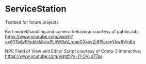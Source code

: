 # ServiceStation
Testbed for future projects

Kart model/handling and camera behaviour courtesy of pablos lab:
https://www.youtube.com/watch?v=6Y1bAvRYqbU&list=PLhWBaV_gmpGXxscZr8PIcreyYkw8VlnKn

NPC Field of View and Editor Script courtesy of Comp-3 Interactive:
https://www.youtube.com/watch?v=j1-OyLo77ss
